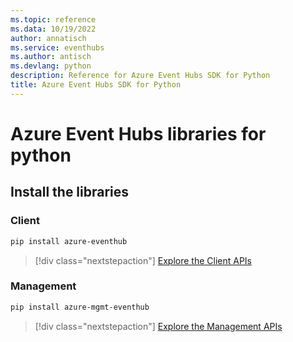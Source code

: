 ```yaml
---
ms.topic: reference
ms.data: 10/19/2022
author: annatisch
ms.service: eventhubs
ms.author: antisch
ms.devlang: python
description: Reference for Azure Event Hubs SDK for Python
title: Azure Event Hubs SDK for Python
---
```

# Azure Event Hubs libraries for python

## Install the libraries


### Client

```bash
pip install azure-eventhub
```
> [!div class="nextstepaction"]
> [Explore the Client APIs](/python/api/overview/azure/eventhub-readme)


### Management

```bash
pip install azure-mgmt-eventhub
```
> [!div class="nextstepaction"]
> [Explore the Management APIs](/python/api/overview/azure/eventhubs/management)
